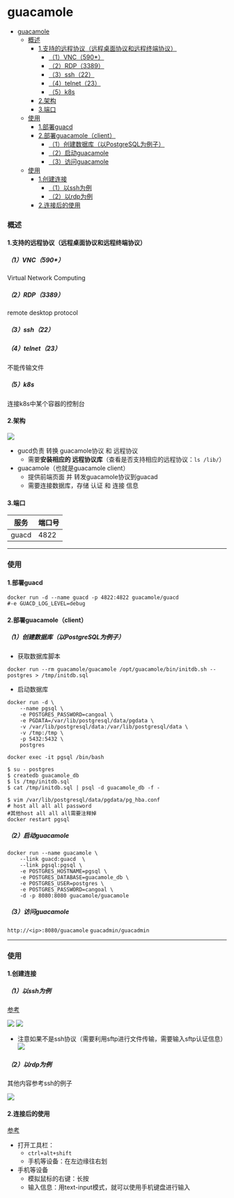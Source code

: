# guacamole

<!-- @import "[TOC]" {cmd="toc" depthFrom=1 depthTo=6 orderedList=false} -->
<!-- code_chunk_output -->

- [guacamole](#guacamole)
    - [概述](#概述)
      - [1.支持的远程协议（远程桌面协议和远程终端协议）](#1支持的远程协议远程桌面协议和远程终端协议)
        - [（1）VNC（590*）](#1vnc590)
        - [（2）RDP（3389）](#2rdp3389)
        - [（3）ssh（22）](#3ssh22)
        - [（4）telnet（23）](#4telnet23)
        - [（5）k8s](#5k8s)
      - [2.架构](#2架构)
      - [3.端口](#3端口)
    - [使用](#使用)
      - [1.部署guacd](#1部署guacd)
      - [2.部署guacamole（client）](#2部署guacamoleclient)
        - [（1）创建数据库（以PostgreSQL为例子）](#1创建数据库以postgresql为例子)
        - [（2）启动guacamole](#2启动guacamole)
        - [（3）访问guacamole](#3访问guacamole)
    - [使用](#使用-1)
      - [1.创建连接](#1创建连接)
        - [（1）以ssh为例](#1以ssh为例)
        - [（2）以rdp为例](#2以rdp为例)
      - [2.连接后的使用](#2连接后的使用)

<!-- /code_chunk_output -->

### 概述

#### 1.支持的远程协议（远程桌面协议和远程终端协议）

##### （1）VNC（590*）
Virtual Network Computing

##### （2）RDP（3389）
remote desktop protocol

##### （3）ssh（22）

##### （4）telnet（23）
不能传输文件

##### （5）k8s
连接k8s中某个容器的控制台

#### 2.架构
![](./imgs/overview_01.png)

* gucd负责 转换 guacamole协议 和 远程协议
  * 需要**安装相应的 远程协议库**（查看是否支持相应的远程协议：`ls /lib/`）
* guacamole（也就是guacamole client）
  * 提供前端页面 并 转发guacamole协议到guacad
  * 需要连接数据库，存储 认证 和 连接 信息

#### 3.端口

|服务|端口号|
|-|-|
|guacd|4822|

***

### 使用

#### 1.部署guacd
```shell
docker run -d --name guacd -p 4822:4822 guacamole/guacd
#-e GUACD_LOG_LEVEL=debug
```

#### 2.部署guacamole（client）

##### （1）创建数据库（以PostgreSQL为例子）

* 获取数据库脚本
```shell
docker run --rm guacamole/guacamole /opt/guacamole/bin/initdb.sh --postgres > /tmp/initdb.sql
```

* 启动数据库
```shell
docker run -d \
    --name pgsql \
    -e POSTGRES_PASSWORD=cangoal \
    -e PGDATA=/var/lib/postgresql/data/pgdata \
    -v /var/lib/postgresql/data:/var/lib/postgresql/data \
    -v /tmp:/tmp \
    -p 5432:5432 \
    postgres

docker exec -it pgsql /bin/bash

$ su - postgres
$ createdb guacamole_db
$ ls /tmp/initdb.sql
$ cat /tmp/initdb.sql | psql -d guacamole_db -f -

$ vim /var/lib/postgresql/data/pgdata/pg_hba.conf
# host all all all password
#其他host all all all需要注释掉
docker restart pgsql
```

##### （2）启动guacamole

```shell
docker run --name guacamole \
    --link guacd:guacd  \
    --link pgsql:pgsql \
    -e POSTGRES_HOSTNAME=pgsql \
    -e POSTGRES_DATABASE=guacamole_db \
    -e POSTGRES_USER=postgres \
    -e POSTGRES_PASSWORD=cangoal \
    -d -p 8080:8080 guacamole/guacamole
```

##### （3）访问guacamole
`http://<ip>:8080/guacamole`
`guacadmin/guacadmin`


***

### 使用

#### 1.创建连接

##### （1）以ssh为例

[参考](https://guacamole.apache.org/doc/gug/configuring-guacamole.html#configuring-connections)

![](./imgs/overview_02.png)
![](./imgs/overview_03.png)

* 注意如果不是ssh协议（需要利用sftp进行文件传输，需要输入sftp认证信息）
![](./imgs/overview_04.png)

##### （2）以rdp为例
其他内容参考ssh的例子

![](./imgs/overview_05.png)

#### 2.连接后的使用

[参考](https://guacamole.apache.org/doc/gug/using-guacamole.html)

* 打开工具栏：
  * `ctrl+alt+shift`
  * 手机等设备：在左边缘往右划
* 手机等设备
  * 模拟鼠标的右键：长按
  * 输入信息：用text-input模式，就可以使用手机键盘进行输入
